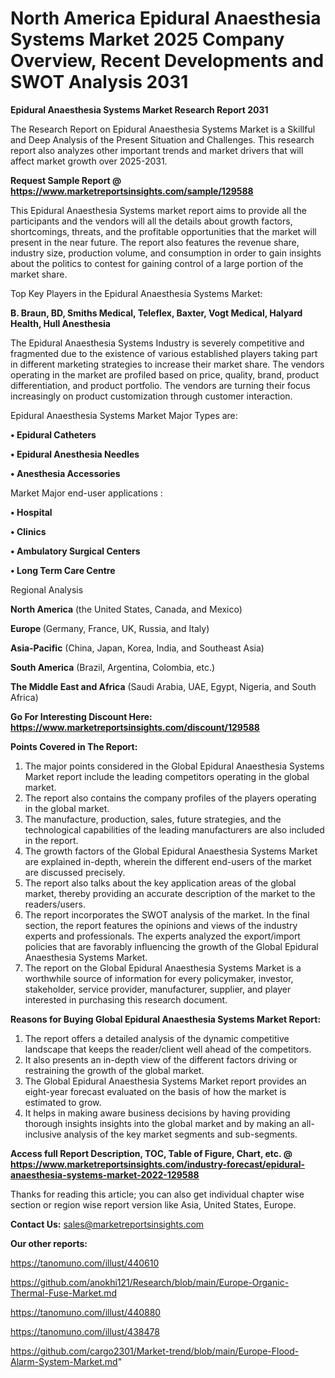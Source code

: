 # North America Epidural Anaesthesia Systems Market 2025 Company Overview, Recent Developments and SWOT Analysis 2031

<strong>Epidural Anaesthesia Systems Market Research Report 2031</strong>

The Research Report on Epidural Anaesthesia Systems Market is a Skillful and Deep Analysis of the Present Situation and Challenges. This research report also analyzes other important trends and market drivers that will affect market growth over 2025-2031.

<strong>Request Sample Report @ <a href=https://www.marketreportsinsights.com/sample/129588>https://www.marketreportsinsights.com/sample/129588</a></strong>

This Epidural Anaesthesia Systems market report aims to provide all the participants and the vendors will all the details about growth factors, shortcomings, threats, and the profitable opportunities that the market will present in the near future. The report also features the revenue share, industry size, production volume, and consumption in order to gain insights about the politics to contest for gaining control of a large portion of the market share.

Top Key Players in the Epidural Anaesthesia Systems Market:

<strong>B. Braun, BD, Smiths Medical, Teleflex, Baxter, Vogt Medical, Halyard Health, Hull Anesthesia</strong>

The Epidural Anaesthesia Systems Industry is severely competitive and fragmented due to the existence of various established players taking part in different marketing strategies to increase their market share. The vendors operating in the market are profiled based on price, quality, brand, product differentiation, and product portfolio. The vendors are turning their focus increasingly on product customization through customer interaction.

Epidural Anaesthesia Systems Market Major Types are:

<strong>• Epidural Catheters

• Epidural Anesthesia Needles

• Anesthesia Accessories</strong>

Market Major end-user applications :

<strong>• Hospital

• Clinics

• Ambulatory Surgical Centers

• Long Term Care Centre</strong>

Regional Analysis

</u><strong><b>North America</b></strong> (the United States, Canada, and Mexico)

<strong><b>Europe </b></strong>(Germany, France, UK, Russia, and Italy)

<strong><b>Asia-Pacific</b></strong> (China, Japan, Korea, India, and Southeast Asia)

<strong><b>South America</b></strong> (Brazil, Argentina, Colombia, etc.)

<strong><b>The Middle East and Africa</b></strong> (Saudi Arabia, UAE, Egypt, Nigeria, and South Africa)

<strong>Go For Interesting Discount Here: <a href=https://www.marketreportsinsights.com/discount/129588>https://www.marketreportsinsights.com/discount/129588</a></strong>

<strong>Points Covered in The Report:</strong>
<ol>
  <li>The major points considered in the Global Epidural Anaesthesia Systems Market report include the leading competitors operating in the global market.</li>
  <li>The report also contains the company profiles of the players operating in the global market.</li>
  <li>The manufacture, production, sales, future strategies, and the technological capabilities of the leading manufacturers are also included in the report.</li>
  <li>The growth factors of the Global Epidural Anaesthesia Systems Market are explained in-depth, wherein the different end-users of the market are discussed precisely.</li>
  <li>The report also talks about the key application areas of the global market, thereby providing an accurate description of the market to the readers/users.</li>
  <li>The report incorporates the SWOT analysis of the market. In the final section, the report features the opinions and views of the industry experts and professionals. The experts analyzed the export/import policies that are favorably influencing the growth of the Global Epidural Anaesthesia Systems Market.</li>
  <li>The report on the Global Epidural Anaesthesia Systems Market is a worthwhile source of information for every policymaker, investor, stakeholder, service provider, manufacturer, supplier, and player interested in purchasing this research document.</li>
</ol>
<strong>Reasons for Buying Global Epidural Anaesthesia Systems Market Report:</strong>

<ol>
  <li>The report offers a detailed analysis of the dynamic competitive landscape that keeps the reader/client well ahead of the competitors.</li>
  <li>It also presents an in-depth view of the different factors driving or restraining the growth of the global market.</li>
  <li>The Global Epidural Anaesthesia Systems Market report provides an eight-year forecast evaluated on the basis of how the market is estimated to grow.</li>
  <li>It helps in making aware business decisions by having providing thorough insights insights into the global market and by making an all-inclusive analysis of the key market segments and sub-segments.</li>
</ol>
<strong>Access full Report Description, TOC, Table of Figure, Chart, etc. @ <a href=https://www.marketreportsinsights.com/industry-forecast/epidural-anaesthesia-systems-market-2022-129588>https://www.marketreportsinsights.com/industry-forecast/epidural-anaesthesia-systems-market-2022-129588</a></strong>


Thanks for reading this article; you can also get individual chapter wise section or region wise report version like Asia, United States, Europe.

<strong>Contact Us:</strong>
sales@marketreportsinsights.com

<strong>Our other reports:</strong>

<a href=https://tanomuno.com/illust/440610>https://tanomuno.com/illust/440610</a>

<a href=https://github.com/anokhi121/Research/blob/main/Europe-Organic-Thermal-Fuse-Market.md>https://github.com/anokhi121/Research/blob/main/Europe-Organic-Thermal-Fuse-Market.md</a>

<a href=https://tanomuno.com/illust/440880>https://tanomuno.com/illust/440880</a>

<a href=https://tanomuno.com/illust/438478>https://tanomuno.com/illust/438478</a>

<a href=https://github.com/cargo2301/Market-trend/blob/main/Europe-Flood-Alarm-System-Market.md>https://github.com/cargo2301/Market-trend/blob/main/Europe-Flood-Alarm-System-Market.md</a>"
